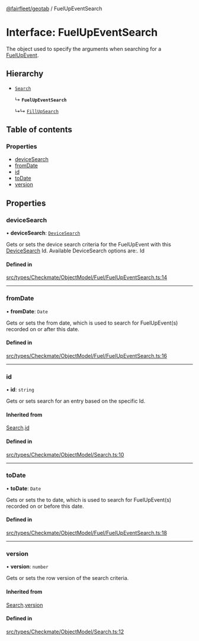 [@fairfleet/geotab](../README.md) / FuelUpEventSearch

# Interface: FuelUpEventSearch

The object used to specify the arguments when searching for a [FuelUpEvent](FuelUpEvent.md).

## Hierarchy

- [`Search`](Search.md)

  ↳ **`FuelUpEventSearch`**

  ↳↳ [`FillUpSearch`](FillUpSearch.md)

## Table of contents

### Properties

- [deviceSearch](FuelUpEventSearch.md#devicesearch)
- [fromDate](FuelUpEventSearch.md#fromdate)
- [id](FuelUpEventSearch.md#id)
- [toDate](FuelUpEventSearch.md#todate)
- [version](FuelUpEventSearch.md#version)

## Properties

### deviceSearch

• **deviceSearch**: [`DeviceSearch`](DeviceSearch.md)

Gets or sets the device search criteria for the FuelUpEvent with this [DeviceSearch](DeviceSearch.md) Id. Available DeviceSearch options are:.
 <list><item><description>Id</description></item></list>

#### Defined in

[src/types/Checkmate/ObjectModel/Fuel/FuelUpEventSearch.ts:14](https://github.com/fairfleet/geotab/blob/ff38bfc/src/types/Checkmate/ObjectModel/Fuel/FuelUpEventSearch.ts#L14)

___

### fromDate

• **fromDate**: `Date`

Gets or sets the from date, which is used to search for FuelUpEvent(s) recorded on or after this date.

#### Defined in

[src/types/Checkmate/ObjectModel/Fuel/FuelUpEventSearch.ts:16](https://github.com/fairfleet/geotab/blob/ff38bfc/src/types/Checkmate/ObjectModel/Fuel/FuelUpEventSearch.ts#L16)

___

### id

• **id**: `string`

Gets or sets search for an entry based on the specific Id.

#### Inherited from

[Search](Search.md).[id](Search.md#id)

#### Defined in

[src/types/Checkmate/ObjectModel/Search.ts:10](https://github.com/fairfleet/geotab/blob/ff38bfc/src/types/Checkmate/ObjectModel/Search.ts#L10)

___

### toDate

• **toDate**: `Date`

Gets or sets the to date, which is used to search for FuelUpEvent(s) recorded on or before this date.

#### Defined in

[src/types/Checkmate/ObjectModel/Fuel/FuelUpEventSearch.ts:18](https://github.com/fairfleet/geotab/blob/ff38bfc/src/types/Checkmate/ObjectModel/Fuel/FuelUpEventSearch.ts#L18)

___

### version

• **version**: `number`

Gets or sets the row version of the search criteria.

#### Inherited from

[Search](Search.md).[version](Search.md#version)

#### Defined in

[src/types/Checkmate/ObjectModel/Search.ts:12](https://github.com/fairfleet/geotab/blob/ff38bfc/src/types/Checkmate/ObjectModel/Search.ts#L12)
